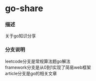 # go-share

### 描述
关于go知识分享

### 分支说明
leetcode分支是常规算法题go解法  
framework分支是从0到1实现了简易web框架  
article分支是go的相关文章
